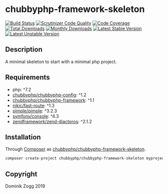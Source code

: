# chubbyphp-framework-skeleton

[![Build Status](https://api.travis-ci.org/chubbyphp/chubbyphp-framework-skeleton.png?branch=master)](https://travis-ci.org/chubbyphp/chubbyphp-framework-skeleton)
[![Scrutinizer Code Quality](https://scrutinizer-ci.com/g/chubbyphp/chubbyphp-framework-skeleton/badges/quality-score.png?b=master)](https://scrutinizer-ci.com/g/chubbyphp/chubbyphp-framework-skeleton/?branch=master)
[![Code Coverage](https://scrutinizer-ci.com/g/chubbyphp/chubbyphp-framework-skeleton/badges/coverage.png?b=master)](https://scrutinizer-ci.com/g/chubbyphp/chubbyphp-framework-skeleton/?branch=master)
[![Total Downloads](https://poser.pugx.org/chubbyphp/chubbyphp-framework-skeleton/downloads.png)](https://packagist.org/packages/chubbyphp/chubbyphp-framework-skeleton)
[![Monthly Downloads](https://poser.pugx.org/chubbyphp/chubbyphp-framework-skeleton/d/monthly)](https://packagist.org/packages/chubbyphp/chubbyphp-framework-skeleton)
[![Latest Stable Version](https://poser.pugx.org/chubbyphp/chubbyphp-framework-skeleton/v/stable.png)](https://packagist.org/packages/chubbyphp/chubbyphp-framework-skeleton)
[![Latest Unstable Version](https://poser.pugx.org/chubbyphp/chubbyphp-framework-skeleton/v/unstable)](https://packagist.org/packages/chubbyphp/chubbyphp-framework-skeleton)

## Description

A minimal skeleton to start with a minimal php project.

## Requirements

 * php: ^7.2
 * [chubbyphp/chubbyphp-config][20]: ^1.2
 * [chubbyphp/chubbyphp-framework][21]: ^1.1
 * [nikic/fast-route][22]: ^1.3
 * [pimple/pimple][23]: ^3.2.3
 * [symfony/console][24]: ^4.3
 * [zendframework/zend-diactoros][25]: ^2.1.2

## Installation

Through [Composer](http://getcomposer.org) as [chubbyphp/chubbyphp-framework-skeleton][10].

```bash
composer create-project chubbyphp/chubbyphp-framework-skeleton myproject "dev-master"
```

## Copyright

Dominik Zogg 2019

[10]: https://travis-ci.org/chubbyphp/chubbyphp-framework-skeleton

[20]: https://packagist.org/packages/chubbyphp/chubbyphp-config
[21]: https://packagist.org/packages/chubbyphp/chubbyphp-framework
[22]: https://packagist.org/packages/nikic/fast-route
[23]: https://packagist.org/packages/pimple/pimple
[24]: https://packagist.org/packages/symfony/console
[25]: https://packagist.org/packages/zendframework/zend-diactoros
